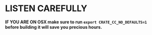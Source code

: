 # LISTEN CAREFULLY

**IF YOU ARE ON OSX make sure to run `export CRATE_CC_NO_DEFAULTS=1` before building it will save you precious hours.**
